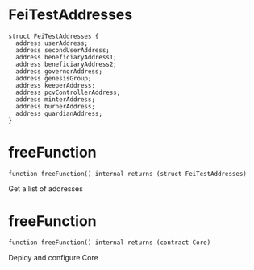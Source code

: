 # FeiTestAddresses

```solidity
struct FeiTestAddresses {
  address userAddress;
  address secondUserAddress;
  address beneficiaryAddress1;
  address beneficiaryAddress2;
  address governorAddress;
  address genesisGroup;
  address keeperAddress;
  address pcvControllerAddress;
  address minterAddress;
  address burnerAddress;
  address guardianAddress;
}
```

# freeFunction

```solidity
function freeFunction() internal returns (struct FeiTestAddresses)
```

Get a list of addresses

# freeFunction

```solidity
function freeFunction() internal returns (contract Core)
```

Deploy and configure Core

